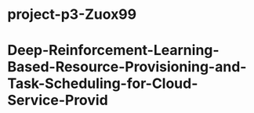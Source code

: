 # project-p3-Zuox99
# Deep-Reinforcement-Learning-Based-Resource-Provisioning-and-Task-Scheduling-for-Cloud-Service-Provid

